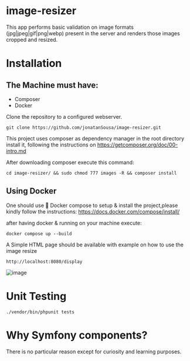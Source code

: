  image-resizer
=============================

This app performs basic validation on image formats (jpg|jpeg|gif|png|webp) present in the server and renders those images cropped and resized. 


 Installation
=============================

## The Machine must have:
- Composer
- Docker 

Clone the repository to a configured webserver.

```
git clone https://github.com/jonatanSousa/image-resizer.git
```

This project  uses composer as dependency manager in the root directory install it,
following the instructions on https://getcomposer.org/doc/00-intro.md

After downloading composer execute this command:

```
cd image-resizer/ && sudo chmod 777 images -R && composer install
```

## Using Docker

One should use 🐳 Docker compose to setup & install the project,please kindly follow the instructions:
https://docs.docker.com/compose/install/

after having docker & running on your machine execute: 

```
docker compose up --build
```

A Simple HTML page should be available with example on how to use the image resize 

```
http://localhost:8080/display  
```

![image](https://github.com/jonatanSousa/image-resizer/assets/35583616/579c75c3-1996-424c-94a3-e7bd552db780)


Unit Testing
=============================

```
./vendor/bin/phpunit tests

```

Why Symfony components?
=============================
There is no particular reason except for curiosity and learning purposes.
